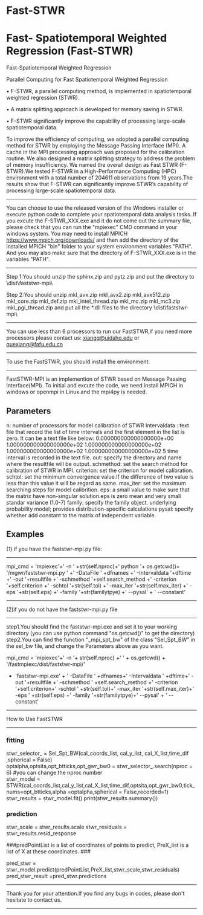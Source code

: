 # Fast-STWR
**F**ast- **S**patiotemporal **W**eighted **R**egression (Fast-STWR)
=======================================
Fast-Spatiotemporal Weighted Regression

Parallel Computing for Fast Spatiotemporal Weighted Regression

• F-STWR, a parallel computing method, is implemented in spatiotemporal weighted regression (STWR).

• A matrix splitting approach is developed for memory saving in STWR.

• F-STWR significantly improve the capability of processing large-scale spatiotemporal data.

To improve the efficiency of computing, we adopted a parallel computing method for STWR by employing the Message Passing Interface (MPI). A cache in the MPI processing approach was proposed for the calibration routine. We also designed a matrix splitting strategy to address the problem of memory insufficiency. We named the overall design as Fast STWR (F-STWR).We tested F-STWR in a High-Performance Computing (HPC) environment with a total number of 204611 observations from 19 years.The results show that F-STWR can significantly improve STWR’s capability of processing large-scale spatiotemporal data. 

----------------------------------------------------------------------------------------------------------------------------------------
You can choose to use the released version of the Windows installer or execute python code to complete your spatiotemporal data analysis tasks.
If you excute the F-STWR_XXX.exe and it do not come out the summary file, please check that you can run the "mpiexec" CMD command in your windows system. You may need to install MPICH https://www.mpich.org/downloads/ and then add the directory of the installed MPICH "bin" folder to your system environment variables "PATH". And you may also make sure that the directory of F-STWR_XXX.exe is in the variables "PATH". 

----------------------------------------------------------------------------------------------------------------------------------------
Step 1:You should unzip the sphinx.zip and pytz.zip and put the directory to \dist\faststwr-mpi\ 

Step 2:You should unzip mkl_avx.zip mkl_avx2.zip mkl_avx512.zip mkl_core.zip mkl_def.zip mkl_intel_thread.zip mkl_mc.zip mkl_mc3.zip mkl_pgi_thread.zip  and  put all the *.dll files to the directory \dist\faststwr-mpi\

----------------------------------------------------------------------------------------------------------------------------------------
You can use less than 6 processors to run our FastSTWR,if you need more processors please contact us: xiangq@uidaho.edu or quexiang@fafu.edu.cn

----------------------------------------------------------------------------------------------------------------------------------------
  To use the FastSTWR, you should install the environment:
  
--------------------------------------------------------------------------------------------------------------------------------------
   FastSTWR-MPI is an implemention of STWR based on Message Passing Interface(MPI).
   To initial and excute the code, we need install MPICH in windows or openmpi in Linux 
   and the mpi4py is needed.
  
   Parameters
   --------------------  
   
   n: number of processors for model calibration of STWR
   Intervaldata : text file that record the list of time intervals and the first element in the list is zero.
                  It can be a text file like below:
                        0.000000000000000000e+00
                        1.000000000000000000e+02
                        1.000000000000000000e+02
                        1.000000000000000000e+02
                        1.000000000000000000e+02
                  5 time interval is recorded in the text file.
   out:  specify the directory and name where the resultfile will be output.
   schmethod: set the search method for calibration of STWR in MPI.
   criterion: set the criterion for model calibration.
   schtol: set the minimum convergence value.If the difference of two value is less than this value it will be regard as same.
   max_iter: set the maximum searching steps for model calibrition.
   eps: a small value to make sure that the matrix have non-singular solution.eps is zero mean and very small standar variance (1.0-7)
   family: specify the family object. underlying probability model; provides distribution-specific calculations 
   pysal: specify whether add constant to the matrix of independent variable.
   
   Examples
   --------
   
   (1) if you have the faststwr-mpi.py file:
   
   --------------------------------------------------------------------
   mpi_cmd = 'mpiexec'+' -n '
   +str(self.nproc)+' python '+ os.getcwd()+ '/mgwr/faststwr-mpi.py '
   +' -DataFile ' +dfnames
   +' -Intervaldata '+dftime
   +' -out '+resultfile 
   +' -schmethod '+self.search_method 
   +' -criterion '+self.criterion
   +' -schtol '+str(self.tol)
   +' -max_iter '+str(self.max_iter)
   +' -eps '+str(self.eps) 
   +' -family '+str(familytpye)
   +' --pysal' + ' --constant' 
   
   --------------------------------------------------------------------
   (2)if you do not have the faststwr-mpi.py file
   
   --------------------------------------------------------------------
   step1.You should find the faststwr-mpi.exe and set it to your working directory (you can use python command "os.getcwd()" to get the directory)
   step2.You can find the function "_mpi_spt_bw" of the class "Sel_Spt_BW" in the sel_bw file, and change the  Parameters above as you want.
   
   mpi_cmd = 'mpiexec'+' -n '+ str(self.nproc) 
   +' ' + os.getcwd() + '/fastmpiexc/dist/faststwr-mpi/' 
   + 'faststwr-mpi.exe' + ' -DataFile ' +dfnames+' -Intervaldata '
   +dftime+' -out '+resultfile +' -schmethod '
   +self.search_method +' -criterion '+self.criterion+' -schtol '
   +str(self.tol)+' -max_iter '+str(self.max_iter)+' -eps '
   +str(self.eps) +' -family '+str(familytpye)+' --pysal' + ' --constant'
   
   ------------------------------------------------------------------------------------------------------------------------------------- 
   How to Use FastSTWR
   
   ------------------------------------------------------------------------------------------------------------------------------------  
   ### fitting ###  
   
   stwr_selector_ = Sel_Spt_BW(cal_coords_list, cal_y_list, cal_X_list,time_dif ,spherical = False)    
   optalpha,optsita,opt_btticks,opt_gwr_bw0 = stwr_selector_.search(nproc = 6) #you can change the nproc number  
   stwr_model = STWR(cal_coords_list,cal_y_list,cal_X_list,time_dif,optsita,opt_gwr_bw0,tick_nums=opt_btticks,alpha =optalpha,spherical = False,recorded=1)
   stwr_results = stwr_model.fit()
   print(stwr_results.summary())
   
   ### prediction ### 
   stwr_scale = stwr_results.scale 
   stwr_residuals = stwr_results.resid_response
   
   ###predPointList is a list of coordinates of points to predict, PreX_list is a list of X at these coordinates. ###
   
   pred_stwr =  stwr_model.predict(predPointList,PreX_list,stwr_scale,stwr_residuals)
   pred_stwr_result =pred_stwr.predictions 
   
   -------------------------------------------------------------------------------------------------------------------------------------
   Thank you for your attention.If you find any bugs in codes, please don't hesitate to contact us.
   
   -------------------------------------------------------------------------------------------------------------------------------------
